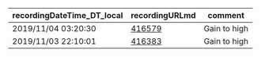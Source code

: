 recordingDateTime_DT_local|recordingURLmd|comment
---|---|---
2019/11/04 03:20:30|[416579](https://browse.cacophony.org.nz/recording/416579)|Gain to high
2019/11/03 22:10:01|[416383](https://browse.cacophony.org.nz/recording/416383)|Gain to high
